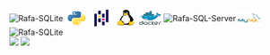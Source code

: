 
<div style="display: inline_block"><br>
  <img align="center" alt="Rafa-SQLite" height="30" width="40" src="https://th.bing.com/th/id/OIP.alhHp6CHoJWy7FPj3Z1nkAAAAA?rs=1&pid=ImgDetMain">
  <img align="center" alt="Rafa-Python" height="30" width="40" src="https://raw.githubusercontent.com/devicons/devicon/master/icons/python/python-original.svg">
  <img align="center" alt="Rafa-Pandas" height="30" width="40" src="https://raw.githubusercontent.com/devicons/devicon/2ae2a900d2f041da66e950e4d48052658d850630/icons/pandas/pandas-original.svg">
  <img align="center" alt="Rafa-Linux" height="30" width="40" src="https://raw.githubusercontent.com/devicons/devicon/master/icons/linux/linux-original.svg">
  <img align="center" alt="Rafa-Docker" height="30" width="40" src="https://raw.githubusercontent.com/devicons/devicon/master/icons/docker/docker-original-wordmark.svg">
  <img align="center" alt="Rafa-SQL-Server" height="30" width="40" src="https://www.svgrepo.com/show/303229/microsoft-sql-server-logo.svg">
  <img align="center" alt="Rafa-Mysql" height="30" width="40" src="https://raw.githubusercontent.com/devicons/devicon/master/icons/mysql/mysql-original-wordmark.svg">
  <img align="center" alt="Rafa-SQLite" height="30" width="40" src="https://www.vectorlogo.zone/logos/sqlite/sqlite-icon.svg">
   
 </div>

 
<div> 
  <a href = "mailto:mariamavungo@gmail.com"><img src="https://img.shields.io/badge/-Gmail-%23333?style=for-the-badge&logo=gmail&logoColor=white" target="_blank"></a>
  <a href="https://www.linkedin.com/in/maria-mavungo-receado-b0674034/" target="_blank"><img src="https://img.shields.io/badge/-LinkedIn-%230077B5?style=for-the-badge&logo=linkedin&logoColor=white" target="_blank"></a>  
</div>
